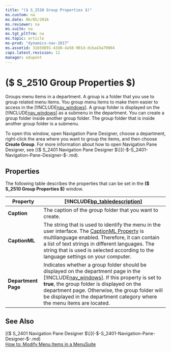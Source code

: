 ```yaml
---
title: "($ S_2510 Group Properties $)"
ms.custom: na
ms.date: 06/05/2016
ms.reviewer: na
ms.suite: na
ms.tgt_pltfrm: na
ms.topic: article
ms-prod: "dynamics-nav-2017"
ms.assetid: 31b59891-43d8-4a58-901d-dcba43a79004
caps.latest.revision: 11
manager: edupont
---
```

# ($ S_2510 Group Properties $)
Groups menu items in a department. A group is a folder that you use to group related menu items. You group menu items to make them easier to access in the [!INCLUDE[nav_windows](../includes/nav_windows_md.md)]. A group folder is displayed on the [!INCLUDE[nav_windows](../includes/nav_windows_md.md)] as a submenu in the department. You can create a group folder inside another group folder. The group folder that is inside another group folder is a submenu.  

 To open this window, open Navigation Pane Designer, choose a department, right-click the area where you want to group the items, and then choose **Create Group**. For more information about how to open Navigation Pane Designer, see [\($ S\_2401 Navigation Pane Designer $\)](-$-S_2401-Navigation-Pane-Designer-$-.md).  

## Properties  
 The following table describes the properties that can be set in the **\($ S\_2510 Group Properties $\)** window.  

|Property|[!INCLUDE[bp_tabledescription](../includes/bp_tabledescription_md.md)]|  
|--------------|---------------------------------------|  
|**Caption**|The caption of the group folder that you want to create.|  
|**CaptionML**|The string that is used to identify the menu in the user interface. The [CaptionML Property](../CaptionML-Property.md) is multilanguage enabled. Therefore, it can contain a list of text strings in different languages. The string that is used is selected according to the language settings on your computer.|  
|**Department Page**|Indicates whether a group folder should be displayed on the department page in the [!INCLUDE[nav_windows](../includes/nav_windows_md.md)]. If this property is set to **true**, the group folder is displayed on the department page. Otherwise, the group folder will be displayed in the department category where the menu items are located.|  

## See Also  
 [\($ S\_2401 Navigation Pane Designer $\)](-$-S_2401-Navigation-Pane-Designer-$-.md)   
 [How to: Modify Menu Items in a MenuSuite](../How-to:-Modify-Menu-Items-in-a-MenuSuite.md)
